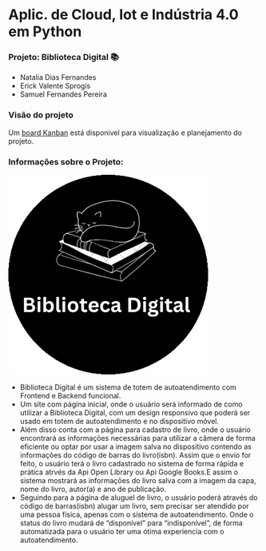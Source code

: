 # Aplic. de Cloud, Iot e Indústria 4.0 em Python

### Projeto: Biblioteca Digital 📚
* Natalia Dias Fernandes
* Erick Valente Sprogis
* Samuel Fernandes Pereira

### Visão do projeto

Um [board Kanban](https://github.com/users/natdfernandes/projects/1/views/1) está disponivel para visualização e planejamento do projeto.

### Informações sobre o Projeto:
![Biblioteca Digital](/Frontend/Imgs/Biblioteca-digital-preto.png)

* Biblioteca Digital é um sistema de totem de autoatendimento com Frontend e Backend funcional.
 * Um site com página inicial, onde o usuário será informado de como utilizar a Biblioteca Digital, com um design responsivo que poderá ser usado em totem de autoatendimento e no dispositivo móvel.
* Além disso conta com a página para cadastro de livro, onde o usuário encontrará as informações necessárias para utilizar a câmera de forma eficiente ou optar por usar a imagem salva no dispositivo contendo as informações do código de barras do livro(isbn). Assim que o envio for feito, o usuário terá o livro cadastrado no sistema de forma rápida e prática atrvés da Api Open Library ou Api Google Books.E assim o sistema mostrará as informações do livro salva com a imagem da capa, nome do livro, autor(a) e ano de publicação.
 * Seguindo para a página de aluguel de livro, o usuário poderá através do código de barras(isbn) alugar um livro, sem precisar ser atendido por uma pessoa física, apenas com o sistema de autoatendimento. Onde o status do livro mudará de “disponível” para “indisponível”, de forma automatizada para o usuário ter uma ótima experiencia com o autoatendimento.